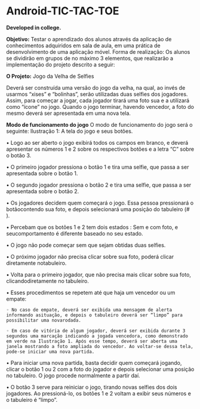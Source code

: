 # Android-TIC-TAC-TOE

__Developed in college.__

__Objetivo:__ Testar o aprendizado dos alunos através da aplicação de conhecimentos adquiridos em sala de aula, em uma prática de desenvolvimento de uma aplicação móvel. 
Forma de realização: Os alunos se dividirão em grupos de no máximo 3 elementos, que realizarão a implementação do projeto descrito a seguir:

__O Projeto:__ Jogo da Velha de Selfies

Deverá ser construída uma versão do jogo da velha, na qual, ao invés de usarmos
“xises” e “bolinhas”, serão utilizadas duas selfies dos jogadores. Assim, para começar a
jogar, cada jogador tirará uma foto sua e a utilizará como “ícone” no jogo. Quando o jogo
terminar, havendo vencedor, a foto do mesmo deverá ser apresentada em uma nova tela.

__Modo de funcionamento do jogo__
O modo de funcionamento do jogo será o seguinte:
Ilustração 1: A tela do jogo e seus botões.

• Logo ao ser aberto o jogo exibirá todos os campos em branco, e deverá apresentar os números 1 e 2 sobre os respectivos botões e a letra “C” sobre o botão 3.

• O primeiro jogador pressiona o botão 1 e tira uma selfie, que passa a ser apresentada sobre o botão 1.

• O segundo jogador pressiona o botão 2 e tira uma selfie, que passa a ser apresentada sobre o botão 2.

• Os jogadores decidem quem começará o jogo. Essa pessoa pressionará o botãocontendo sua foto, e depois selecionará uma posição do tabuleiro (# ).

• Percebam que os botões 1 e 2 tem dois estados : Sem e com foto, e seucomportamento é diferente baseado no seu estado.

• O jogo não pode começar sem que sejam obtidas duas selfies.

• O próximo jogador não precisa clicar sobre sua foto, poderá clicar diretamente notabuleiro.

• Volta para o primeiro jogador, que não precisa mais clicar sobre sua foto, clicandodiretamente no tabuleiro.

• Esses procedimentos se repetem até que haja um vencedor ou um empate:

    ◦ No caso de empate, deverá ser exibida uma mensagem de alerta informando asituação, e depois o tabuleiro deverá ser “limpo” para possibilitar uma novarodada.
   
    ◦ Em caso de vitória de algum jogador, deverá ser exibida durante 3 segundos uma marcação indicando a jogada vencedora, como demonstrado em verde na Ilustração 1. Após esse tempo, deverá ser aberta uma janela mostrando a foto ampliada do vencedor. Ao voltar-se dessa tela, pode-se iniciar uma nova partida.
    
• Para iniciar uma nova partida, basta decidir quem começará jogando, clicar o botão 1 ou 2 com a foto do jogador e depois selecionar uma posição no tabuleiro. O jogo procede normalmente a partir daí.

• O botão 3 serve para reiniciar o jogo, tirando novas selfies dos dois jogadores. Ao pressioná-lo, os botões 1 e 2 voltam a exibir seus números e o tabuleiro é “limpo”.
